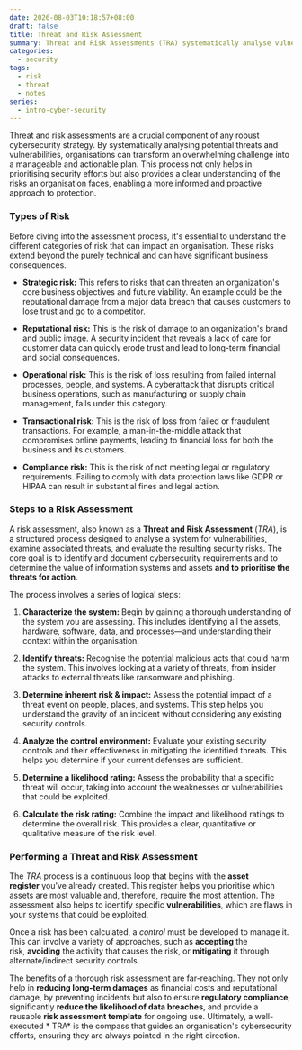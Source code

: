 ```yaml
---
date: 2026-08-03T10:18:57+08:00
draft: false
title: Threat and Risk Assessment
summary: Threat and Risk Assessments (TRA) systematically analyse vulnerabilities and threats then prioritise appropriate responses.  Risks span strategic, reputational, operational, transactional, and compliance domains, all with significant business impact. Through structured steps of system characterisation, threat identification, impact evaluation, control analysis, likelihood, and risk ratings, TRAs guide proactive protection, regulatory compliance, and maintain cybersecurity resilience.
categories:
  - security
tags:
  - risk
  - threat
  - notes
series:
  - intro-cyber-security
---
```

Threat and risk assessments are a crucial component of any robust cybersecurity strategy.  By systematically analysing potential threats and vulnerabilities, organisations can transform an overwhelming challenge into a manageable and actionable plan.   This process not only helps in prioritising security efforts but also provides a clear understanding of the risks an organisation faces, enabling a more informed and proactive approach to protection.

### Types of Risk

Before diving into the assessment process, it's essential to understand the different categories of risk that can impact an organisation.  These risks extend beyond the purely technical and can have significant business consequences.

- **Strategic risk:** This refers to risks that can threaten an organization's core business objectives and future viability. An example could be the reputational damage from a major data breach that causes customers to lose trust and go to a competitor.

- **Reputational risk:** This is the risk of damage to an organization's brand and public image.  A security incident that reveals a lack of care for customer data can quickly erode trust and lead to long-term financial and social consequences.

- **Operational risk:** This is the risk of loss resulting from failed internal processes, people, and systems.  A cyberattack that disrupts critical business operations, such as manufacturing or supply chain management, falls under this category.

- **Transactional risk:** This is the risk of loss from failed or fraudulent transactions.  For example, a man-in-the-middle attack that compromises online payments, leading to financial loss for both the business and its customers.

- **Compliance risk:** This is the risk of not meeting legal or regulatory requirements.  Failing to comply with data protection laws like GDPR or HIPAA can result in substantial fines and legal action.

### Steps to a Risk Assessment

A risk assessment, also known as a **Threat and Risk Assessment**  (*TRA*), is a structured process designed to analyse a system for vulnerabilities, examine associated threats, and evaluate the resulting security risks. The core goal is to identify and document cybersecurity requirements and to determine the value of information systems and assets **and to prioritise  the threats for action**.

The process involves a series of logical steps:

1. **Characterize the system:** Begin by gaining a thorough understanding of the system you are assessing. This includes identifying all the assets, hardware, software, data, and processes—and understanding their context within the organisation.

2. **Identify threats:** Recognise the potential malicious acts that could harm the system. This involves looking at a variety of threats, from insider attacks to external threats like ransomware and phishing.

3. **Determine inherent risk & impact:** Assess the potential impact of a threat event on people, places, and systems. This step helps you understand the gravity of an incident without considering any existing security controls.
  
4. **Analyze the control environment:** Evaluate your existing security controls and their effectiveness in mitigating the identified threats. This helps you determine if your current defenses are sufficient.
  
5. **Determine a likelihood rating:** Assess the probability that a specific threat will occur, taking into account the weaknesses or vulnerabilities that could be exploited.
  
6. **Calculate the risk rating:** Combine the impact and likelihood ratings to determine the overall risk. This provides a clear, quantitative or qualitative measure of the risk level.

### Performing a Threat and Risk Assessment

The *TRA* process is a continuous loop that begins with the **asset register** you've already created. This register helps you prioritise which assets are most valuable and, therefore, require the most attention. The assessment also helps to identify specific **vulnerabilities**, which are flaws in your systems that could be exploited.

Once a risk has been calculated, a *control* must be developed to manage it.  This can involve a variety of approaches, such as **accepting** the risk, **avoiding** the activity that causes the risk, or **mitigating** it through alternate/indirect security controls.

The benefits of a thorough risk assessment are far-reaching. They not only help in **reducing long-term damages** as financial costs and reputational damage,  by preventing  incidents but also to ensure **regulatory compliance**, significantly **reduce the likelihood of data breaches**, and provide a reusable **risk assessment template** for ongoing use. Ultimately, a well-executed             * TRA* is the compass that guides an organisation's cybersecurity efforts, ensuring they are always pointed in the right direction.